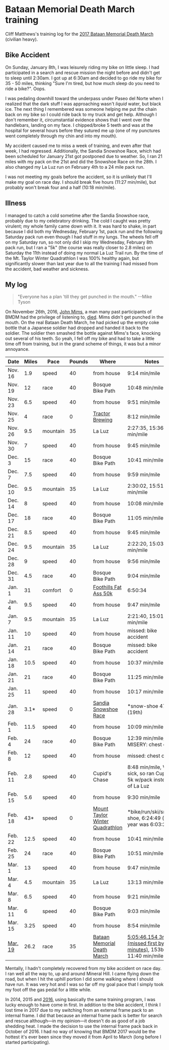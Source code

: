 # Bataan Memorial Death March training

Cliff Matthews's training log for the [2017 Bataan
Memorial Death March](http://bataanmarch.com) (civilian heavy).

## Bike Accident

On Sunday, January 8th, I was leisurely riding my bike on little sleep.
I had participated in a search and rescue mission the night before and
didn't get to sleep until 2:30am.  I got up at 6:30am and decided to go
ride my bike for 35 - 50 miles, thinking "Sure I'm tired, but how much
sleep do you need to ride a bike?".  Oops.

I was pedaling downhill toward the underpass under Paseo del Norte when
I realized that the dark stuff I was approaching wasn't _liquid_ water,
but black ice.  The next thing I remembered was someone helping me put
the chain back on my bike so I could ride back to my truck and get help.
Although I don't remember it, circumstantial evidence shows that I went
over the handlebars, landing on my face.  I chipped/broke 5 teeth and
was at the hospital for several hours before they sutured me up (one of my
punctures went completely through my chin and into my mouth).

My accident caused me to miss a week of training, and even after that
week, I had regressed.  Additionally, the Sandia Snowshoe
Race, which had been scheduled for January 21st got postponed due to weather.
So, I ran 21 miles with my pack on the 21st and did the Snowshoe Race
on the 28th.  I also changed my La Luz run on February 4th to a 24
mile pack run.

I was not meeting my goals before the accident, so it is unlikely that
I'll make my goal on race day.  I should break five hours (11:27
min/mile), but probably won't break four and a half (10:18 min/mile).


## Illness

I managed to catch a cold sometime after the Sandia Snowshoe race,
probably due to my celebratory drinking.  The cold I caught was pretty
virulent; my whole family came down with it.  It was
hard to shake, in part because I did both my Wednesday, February 1st,
pack run and the following Saturday pack run even though I had stuff
in my lungs.  The wheels fell off on my Saturday run, so not only did
I skip my Wednesday, February 8th pack run, but I ran a "5k" (the
course was really closer to 2.8 miles) on Saturday the 11th instead
of doing my normal La Luz Trail run.  By the time of the Mt. Taylor
Winter Quadrathlon I was 100% healthy again, but significantly slower
than last year due to all the training I had missed from the accident,
bad weather and sickness.

## My log

> "Everyone has a plan 'till they get punched in the mouth."
> --Mike Tyson

On November 26th, 2016, [John
Mims](https://www.af.mil/News/Article/109278/bataan-survivor-helps-celebrate-memorial-walk/),
a man many past participants of BMDM had the privilege of listening to,
[died](http://www.thepilot.com/news/hardship-cruelty-didn-t-blacken-john-mims-heart/article_02d8ab40-b56e-11e6-931e-87ffe1798689.html). Mims
didn't get punched in the mouth. On the real Bataan Death March, he
had picked up the empty coke bottle that a Japanese soldier had
dropped and handed it back to the soldier.  The soldier then smashed
the bottle against Mims's face, knocking out several of his teeth.  So
yeah, I fell off my bike and had to take a little time off from
training, but in the grand scheme of things, it was but a minor
annoyance.


|Date|Miles|Pace|Pounds|Where|Notes|
|----|-----|----|------|-----|-----|
|Nov. 16|1.9|speed|40|from house|9:14 min/mile|
|Nov. 19|12|race|40|Bosque Bike Path|10:48 min/mile|
|Nov. 23|6.5|speed|40|from house|9:51 min/mile|
|Nov. 25|4|race|0|[Tractor Brewing](https://www.webscorer.com/racedetails?raceid=90484)|8:12 min/mile|
|Nov. 26|9.5|mountain|35|La Luz|2:27:35, 15:36 min/mile|
|Nov. 30|7|speed|40|from house|9:45 min/mile|
|Dec. 3|15|race|40|Bosque Bike Path|10:41 min/mile|
|Dec. 7|7.5|speed|40|from house|9:59 min/mile|
|Dec. 10|9.5|mountain|35|La Luz|2:30:02, 15:51 min/mile|
|Dec. 14|8|speed|40|from house|10:08 min/mile|
|Dec. 17|18|race|40|Bosque Bike Path|11:05 min/mile|
|Dec. 21|8.5|speed|40|from house|9:45 min/mile|
|Dec. 24|9.5|mountain|35|La Luz|2:22:20, 15:03 min/mile|
|Dec. 28|9|speed|40|from house|9:56 min/mile|
|Dec. 31|4.5|race|40|Bosque Bike Path|9:04 min/mile|
|Jan. 1|31|comfort|0|[Foothills Fat Ass 50k](https://newmexicofa50k.wordpress.com/foothills-50k/)|6:50:34|
|Jan. 4|9.5|speed|40|from house|9:47 min/mile|
|Jan. 7|9.5|mountain|35|La Luz|2:21:40, 15:01 min/mile|
|Jan. 11|10|speed|40|from house|missed: bike accident|
|Jan. 14|21|race|40|Bosque Bike Path|missed: bike accident|
|Jan. 18|10.5|speed|40|from house|10:37 min/mile|
|Jan. 21|21|race|40|Bosque Bike Path|11:25 min/mile|
|Jan. 25|11|speed|40|from house|10:17 min/mile|
|Jan. 28|3.1*|speed|0|[Sandia Snowshoe Race](http://www.sandiasnowshoe.com)|*snow-shoe 47:50 (19th)|
|Feb. 1|11.5|speed|40|from house|10:09 min/mile|
|Feb. 4|24|race|40|Bosque Bike Path|12:39 min/mile, MISERY: chest cold|
|Feb. 8|12|speed|40|from house|missed: chest cold|
|Feb. 11|2.8|speed|40|Cupid's Chase|8:48 min/mile, Was sick, so ran Cupid's 5k w/pack instead of La Luz|
|Feb. 15|5.6|speed|40|from house|9:30 min/mile|
|Feb. 18|43*|speed|0|[Mount Taylor Winter Quadrathlon](http://www.mttaylorquad.org)|*bike/run/ski/snow-shoe, 6:24:49 (last year was 6:03:28)|
|Feb. 22|12.5|speed|40|from house|10:41 min/mile|
|Feb. 25|24|race|40|Bosque Bike Path|10:51 min/mile|
|Mar. 1|13|speed|40|from house|9:47 min/mile|
|Mar. 4|4.5|mountain|35|La Luz|13:13 min/mile|
|Mar. 8|6.5|speed|40|from house|9:21 min/mile|
|Mar. 11|6|speed|40|Bosque Bike Path|9:03 min/mile|
|Mar. 15|3.25|speed|40|from house|8:54 min/mile|
|[Mar. 19](https://www.strava.com/activities/8758200962)|26.2|race|35|[Bataan Memorial Death March](http://bataanmarch.com/register/civilian-individual/)|[5:05:46.154 3rd (missed first by two minutes)](http://www.itsyourrace.com/Results/6574/2017/40955/3994), 153bpm, 11:40 min/mile|

Mentally, I hadn't completely recovered from my bike accident on race
day. I ran well all the way to, up and around Mineral Hill.  I came
flying down the road, but when I hit the uphill portion I did some
walking where I should have run.  It was very hot and I was so far off
my goal pace that I simply took my foot off the gas pedal for a little
while.

In 2014, 2015 and
[2016](http://www.itsyourrace.com/Results/6574/2016/35464/1524), using
basically the same training program, I was lucky enough to have come
in first.  In addition to the bike accident, I think I lost time in 2017
due to my switching from an external frame pack to an internal frame.  I
did that because an internal frame pack is better for search and rescue
although&mdash;in my opinion&mdash;it doesn't do as good of a job shedding
heat.  I made the decision to use the internal frame pack back in October
of 2016.  I had no way of knowing that BMDM 2017 would be the hottest it's
ever been since they moved it from April to March (long before I started
participating).
